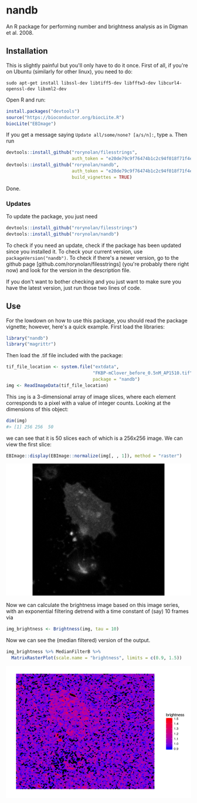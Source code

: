 nandb
================

An R package for performing number and brightness analysis as in Digman et al. 2008.

Installation
------------

This is slightly painful but you'll only have to do it once. First of all, if you're on Ubuntu (similarly for other linux), you need to do:

    sudo apt-get install libssl-dev libtiff5-dev libfftw3-dev libcurl4-openssl-dev libxml2-dev

Open R and run:

``` r
install.packages("devtools")
source("https://bioconductor.org/biocLite.R")
biocLite("EBImage")
```

If you get a message saying `Update all/some/none? [a/s/n]:`, type `a`. Then run

``` r
devtools::install_github("rorynolan/filesstrings",
                         auth_token = "e20de79c9f76474b1c2c94f018f71f4e898f9ca5")
devtools::install_github("rorynolan/nandb",
                         auth_token = "e20de79c9f76474b1c2c94f018f71f4e898f9ca5",
                         build_vignettes = TRUE)
```

Done.

### Updates

To update the package, you just need

``` r
devtools::install_github("rorynolan/filesstrings")
devtools::install_github("rorynolan/nandb")
```

To check if you need an update, check if the package has been updated since you installed it. To check your current version, use `packageVersion("nandb")`. To check if there's a newer version, go to the github page \[github.com/rorynolan/filesstrings\] (you're probably there right now) and look for the version in the description file.

If you don't want to bother checking and you just want to make sure you have the latest version, just run those two lines of code.

Use
---

For the lowdown on how to use this package, you should read the package vignette; however, here's a quick example. First load the libraries:

``` r
library("nandb")
library("magrittr")
```

Then load the .tif file included with the package:

``` r
tif_file_location <- system.file("extdata", 
                                 "FKBP-mClover_before_0.5nM_AP1510.tif", 
                                 package = "nandb")
img <- ReadImageData(tif_file_location)
```

This `img` is a 3-dimensional array of image slices, where each element corresponds to a pixel with a value of integer counts. Looking at the dimensions of this object:

``` r
dim(img)
#> [1] 256 256  50
```

we can see that it is 50 slices each of which is a 256x256 image. We can view the first slice:

``` r
EBImage::display(EBImage::normalize(img[, , 1]), method = "raster")
```

![](README_files/figure-markdown_github/unnamed-chunk-7-1.png)

Now we can calculate the brightness image based on this image series, with an exponential filtering detrend with a time constant of (say) 10 frames via

``` r
img_brightness <- Brightness(img, tau = 10)
```

Now we can see the (median filtered) version of the output.

``` r
img_brightness %>% MedianFilterB %>% 
  MatrixRasterPlot(scale.name = "brightness", limits = c(0.9, 1.5))
```

![](README_files/figure-markdown_github/Brightness%20plot-1.png)
